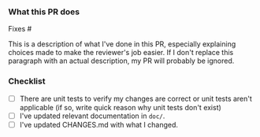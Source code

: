### What this PR does

Fixes #<insert issue number here if relevant>

This is a description of what I've done in this PR, especially explaining choices made to make the reviewer's job easier. If I don't replace this paragraph with an actual description, my PR will probably be ignored.

### Checklist

-   [ ] There are unit tests to verify my changes are correct or unit tests aren't applicable (if so, write quick reason why unit tests don't exist)
-   [ ] I've updated relevant documentation in `doc/`.
-   [ ] I've updated CHANGES.md with what I changed.
